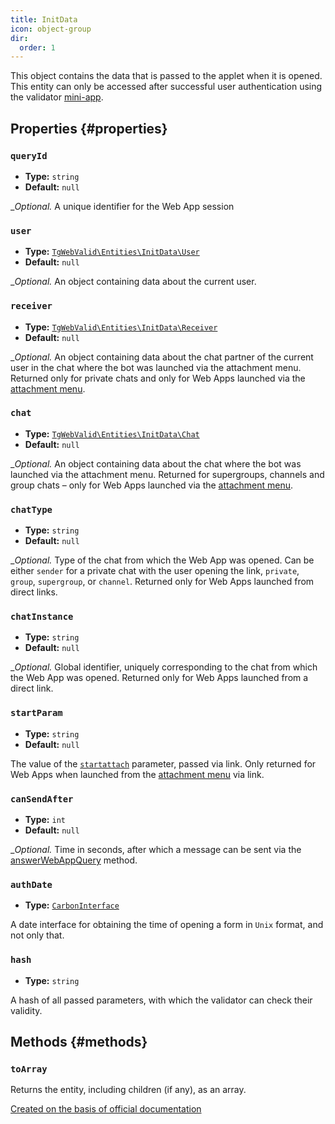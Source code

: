 ```yaml
---
title: InitData
icon: object-group
dir:
  order: 1
---
```


This object contains the data that is passed to the applet when it is opened. This entity can only be accessed after successful user authentication using the validator [mini-app](../../validator/web-app.md).

## Properties {#properties}

### `queryId`

- **Type:** `string`
- **Default:** `null`

__Optional._ A unique identifier for the Web App session

### `user`

- **Type:** [`TgWebValid\Entities\InitData\User`](./user.md)
- **Default:** `null`

__Optional._ An object containing data about the current user.

### `receiver`

- **Type:** [`TgWebValid\Entities\InitData\Receiver`](./receiver.md)
- **Default:** `null`

__Optional._ An object containing data about the chat partner of the current user in the chat where the bot was launched via the attachment menu. Returned only for private chats and only for Web Apps launched via the [attachment menu](https://core.telegram.org/bots/webapps#adding-bots-to-the-attachment-menu).

### `chat`

- **Type:** [`TgWebValid\Entities\InitData\Chat`](./chat.md)
- **Default:** `null`

__Optional._ An object containing data about the chat where the bot was launched via the attachment menu. Returned for supergroups, channels and group chats – only for Web Apps launched via the [attachment menu](https://core.telegram.org/bots/webapps#adding-bots-to-the-attachment-menu).

### `chatType`

- **Type:** `string`
- **Default:** `null`

__Optional._ Type of the chat from which the Web App was opened. Can be either `sender` for a private chat with the user opening the link, `private`, `group`, `supergroup`, or `channel`. Returned only for Web Apps launched from direct links.

### `chatInstance`

- **Type:** `string`
- **Default:** `null`

__Optional._ Global identifier, uniquely corresponding to the chat from which the Web App was opened. Returned only for Web Apps launched from a direct link.

### `startParam`

- **Type:** `string`
- **Default:** `null`

The value of the [`startattach`](https://core.telegram.org/bots/webapps#adding-bots-to-the-attachment-menu) parameter, passed via link. Only returned for Web Apps when launched from the [attachment menu](https://core.telegram.org/bots/webapps#adding-bots-to-the-attachment-menu) via link.

### `canSendAfter`

- **Type:** `int`
- **Default:** `null`

__Optional._ Time in seconds, after which a message can be sent via the [answerWebAppQuery](https://core.telegram.org/bots/api#answerwebappquery) method.

### `authDate`

- **Type:** [`CarbonInterface`](https://carbon.nesbot.com/docs/)

A date interface for obtaining the time of opening a form in `Unix` format, and not only that.

### `hash`

- **Type:** `string`

A hash of all passed parameters, with which the validator can check their validity.

## Methods {#methods}

### `toArray`

Returns the entity, including children (if any), as an array.

[Created on the basis of official documentation](https://core.telegram.org/bots/webapps#webappinitdata)